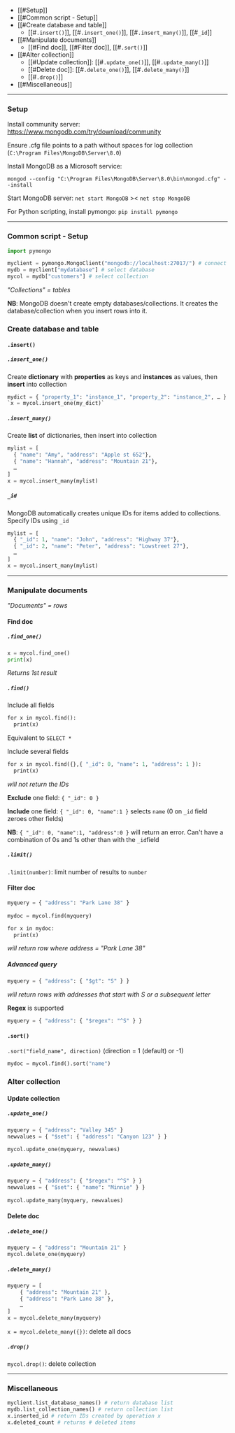 - [[#Setup]]
- [[#Common script - Setup]]
- [[#Create database and table]]
	- [[#`.insert()`]], [[#`.insert_one()`]], [[#`.insert_many()`]], [[#`_id`]]
- [[#Manipulate documents]]
	- [[#Find doc]], [[#Filter doc]], [[#`.sort()`]]
- [[#Alter collection]]
	- [[#Update collection]]: [[#`.update_one()`]], [[#`.update_many()`]]
	- [[#Delete doc]]: [[#`.delete_one()`]], [[#`.delete_many()`]]
	- [[#`.drop()`]]
- [[#Miscellaneous]] 

___
### Setup

Install community server: https://www.mongodb.com/try/download/community

Ensure .cfg file points to a path without spaces for log collection (`C:\Program Files\MongoDB\Server\8.0`)

Install MongoDB as a Microsoft service: 
```shell
mongod --config "C:\Program Files\MongoDB\Server\8.0\bin\mongod.cfg" --install
```

Start MongoDB server: `net start MongoDB` >< `net stop MongoDB`

For Python scripting, install pymongo: `pip install pymongo`

___
### Common script - Setup

```python
import pymongo

myclient = pymongo.MongoClient("mongodb://localhost:27017/") # connect to MongoDB local server
mydb = myclient["mydatabase"] # select database
mycol = mydb["customers"] # select collection
```
*"Collections" = tables*

**NB**: MongoDB doesn't create empty databases/collections. It creates the database/collection when you insert rows into it.

### Create database and table

#### `.insert()`

##### `.insert_one()`

Create **dictionary** with **properties** as keys and **instances** as values, then **insert** into collection
```python
mydict = { "property_1": "instance_1", "property_2": "instance_2", … }
`x = mycol.insert_one(my_dict)`
```

##### `.insert_many()`

Create **list** of dictionaries, then insert into collection
```python
mylist = [  
  { "name": "Amy", "address": "Apple st 652"},  
  { "name": "Hannah", "address": "Mountain 21"},
  …
]  
x = mycol.insert_many(mylist)
```

##### `_id`

MongoDB automatically creates unique IDs for items added to collections. Specify IDs using `_id`
```python
mylist = [  
  { "_id": 1, "name": "John", "address": "Highway 37"},  
  { "_id": 2, "name": "Peter", "address": "Lowstreet 27"},
  …
]
x = mycol.insert_many(mylist)
```

___
### Manipulate documents
*"Documents" = rows*
#### Find doc

##### `.find_one()`
```python
x = mycol.find_one()  
print(x)
```
*Returns 1st result*

##### `.find()`
Include all fields
```python
for x in mycol.find():  
  print(x)
```
Equivalent to `SELECT *`

Include several fields
```python
for x in mycol.find({},{ "_id": 0, "name": 1, "address": 1 }):  
  print(x)
```
*will not return the IDs*

**Exclude** one field: `{ "_id": 0 }`

**Include** one field: `{ "_id": 0, "name":1 }` selects `name` (0 on `_id` field zeroes other fields)

**NB**: `{ "_id": 0, "name":1, "address":0 }` will return an error. Can't have a combination of 0s and 1s other than with the `_id`field

##### `.limit()`
`.limit(number)`: limit number of results to `number`

#### Filter doc
```python
myquery = { "address": "Park Lane 38" }  
  
mydoc = mycol.find(myquery)  

for x in mydoc:  
  print(x)
```
*will return row where address = "Park Lane 38"*

##### Advanced query
```python
myquery = { "address": { "$gt": "S" } }
```
*will return rows with addresses that start with S or a subsequent letter*

**Regex** is supported
```python
myquery = { "address": { "$regex": "^S" } }
```

#### `.sort()`

`.sort("field_name", direction)` (direction = 1 (default) or -1)
```python
mydoc = mycol.find().sort("name")
```

### Alter collection
#### Update collection

##### `.update_one()`
```python
myquery = { "address": "Valley 345" }  
newvalues = { "$set": { "address": "Canyon 123" } }  
  
mycol.update_one(myquery, newvalues)
```

##### `.update_many()`
```python
myquery = { "address": { "$regex": "^S" } }  
newvalues = { "$set": { "name": "Minnie" } }  
  
mycol.update_many(myquery, newvalues)
```

#### Delete doc
##### `.delete_one()`
```python
myquery = { "address": "Mountain 21" }
mycol.delete_one(myquery)
```

##### `.delete_many()`
```python
myquery = [
	{ "address": "Mountain 21" },
	{ "address": "Park Lane 38" },
	…
]
x = mycol.delete_many(myquery)
```

`x = mycol.delete_many({})`: delete all docs

##### `.drop()`
`mycol.drop()`: delete collection

___
### Miscellaneous

```python
myclient.list_database_names() # return database list
mydb.list_collection_names() # return collection list
x.inserted_id # return IDs created by operation x
x.deleted_count # returns # deleted items
```
